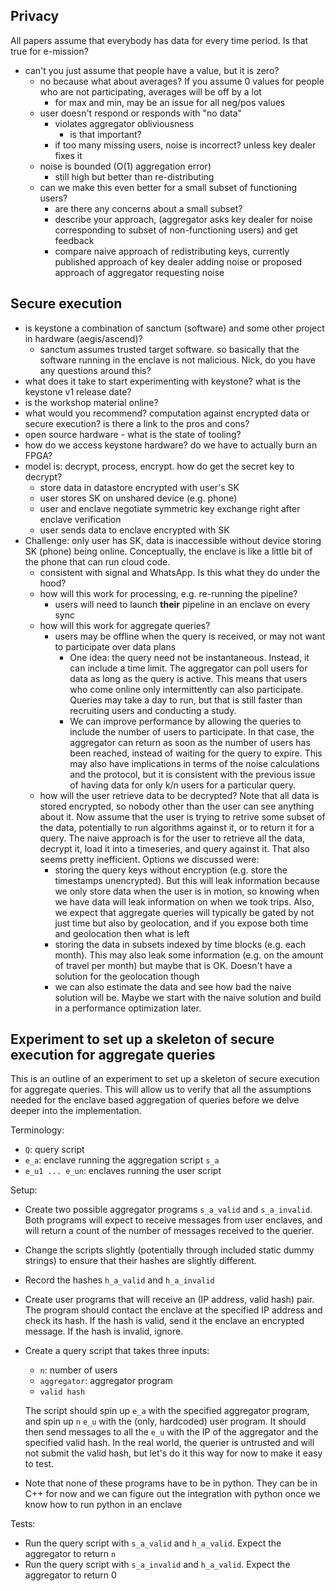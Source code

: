 ## Privacy ##
All papers assume that everybody has data for every time period. Is that true for e-mission?

- can't you just assume that people have a value, but it is zero?
    - no because what about averages? If you assume 0 values for people who are not participating, averages will be off by a lot
        - for max and min, may be an issue for all neg/pos values
    - user doesn't respond or responds with "no data"
        - violates aggregator obliviousness
           - is that important?
        - if too many missing users, noise is incorrect? unless key dealer fixes it
    - noise is bounded (O(1) aggregation error)
         - still high but better than re-distributing
    - can we make this even better for a small subset of functioning users?
         - are there any concerns about a small subset?
         - describe your approach, (aggregator asks key dealer for noise corresponding to subset of non-functioning users) and get feedback
         - compare naive approach of redistributing keys, currently published approach of key dealer adding noise or proposed approach of aggregator requesting noise

## Secure execution ##
- is keystone a combination of sanctum (software) and some other project in hardware (aegis/ascend)?
    - sanctum assumes trusted target software. so basically that the software running in the enclave is not malicious. Nick, do you have any questions around this?
- what does it take to start experimenting with keystone? what is the keystone v1 release date?
- is the workshop material online?
- what would you recommend? computation against encrypted data or secure execution? is there a link to the pros and cons?
- open source hardware - what is the state of tooling?
- how do we access keystone hardware? do we have to actually burn an FPGA?
- model is: decrypt, process, encrypt. how do get the secret key to decrypt?
    - store data in datastore encrypted with user's SK
    - user stores SK on unshared device (e.g. phone)
    - user and enclave negotiate symmetric key exchange right after enclave verification
    - user sends data to enclave encrypted with SK
- Challenge: only user has SK, data is inaccessible without device storing SK (phone) being online. Conceptually, the enclave is like a little bit of the phone that can run cloud code.
    - consistent with signal and WhatsApp. Is this what they do under the hood?
    - how will this work for processing, e.g. re-running the pipeline?
        - users will need to launch **their** pipeline in an enclave on every sync
    - how will this work for aggregate queries?
        - users may be offline when the query is received, or may not want to participate over data plans
            - One idea: the query need not be instantaneous. Instead, it can include a time limit. The aggregator can poll users for data as long as the query is active. This means that users who come online only intermittently can also participate. Queries may take a day to run, but that is still faster than recruiting users and conducting a study.
            - We can improve performance by allowing the queries to include the number of users to participate. In that case, the aggregator can return as soon as the number of users has been reached, instead of waiting for the query to expire. This may also have implications in terms of the noise calculations and the protocol, but it is consistent with the previous issue of having data for only k/n users for a particular query.
    - how will the user retrieve data to be decrypted? Note that all data is stored encrypted, so nobody other than the user can see anything about it. Now assume that the user is trying to retrive some subset of the data, potentially to run algorithms against it, or to return it for a query. The naive approach is for the user to retrieve all the data, decrypt it, load it into a timeseries, and query against it. That also seems pretty inefficient. Options we discussed were:
        - storing the query keys without encryption (e.g. store the timestamps unencrypted). But this will leak information because we only store data when the user is in motion, so knowing when we have data will leak information on when we took trips. Also, we expect that aggregate queries will typically be gated by not just time but also by geolocation, and if you expose both time and geolocation then what is left
        - storing the data in subsets indexed by time blocks (e.g. each month). This may also leak some information (e.g. on the amount of travel per month) but maybe that is OK. Doesn't have a solution for the geolocation though
        - we can also estimate the data and see how bad the naive solution will be. Maybe we start with the naive solution and build in a performance optimization later.

## Experiment to set up a skeleton of secure execution for aggregate queries ##
This is an outline of an experiment to set up a skeleton of secure execution for aggregate
queries. This will allow us to verify that all the assumptions needed for the
enclave based aggregation of queries before we delve deeper into the
implementation.

Terminology:

- `Q`: query script
- `e_a`: enclave running the aggregation script `s_a`
- `e_u1 ... e_un`: enclaves running the user script

Setup:

- Create two possible aggregator programs `s_a_valid` and `s_a_invalid`. Both
  programs will expect to receive messages from user enclaves, and will return
  a count of the number of messages received to the querier.
- Change the scripts slightly (potentially through included static dummy strings) to ensure
  that their hashes are slightly different.
- Record the hashes `h_a_valid` and `h_a_invalid`
- Create user programs that will receive an (IP address, valid hash) pair. The
  program should contact the enclave at the specified IP address and check its
  hash. If the hash is valid, send it the enclave an encrypted message. If the hash is
  invalid, ignore.
- Create a query script that takes three inputs:
    - `n`: number of users
    - `aggregator`: aggregator program
    - `valid hash`
    
  The script should spin up `e_a` with the specified aggregator program, and
  spin up `n` `e_u` with the (only, hardcoded) user program. It should then
  send messages to all the `e_u` with the IP of the aggregator and the
  specified valid hash. In the real world, the querier is untrusted and will not
  submit the valid hash, but let's do it this way for now to make it easy to
  test.
  
- Note that none of these programs have to be in python. They can be in C++ for
  now and we can figure out the integration with python once we know how to run
  python in an enclave

Tests:

- Run the query script with `s_a_valid` and `h_a_valid`. Expect the aggregator to return  `n`
- Run the query script with `s_a_invalid` and `h_a_valid`. Expect the aggregator to return  0
